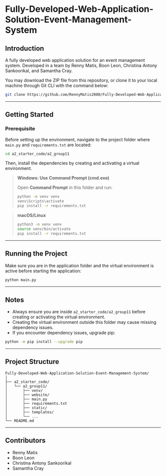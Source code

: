 # Fully-Developed-Web-Application-Solution-Event-Management-System

## Introduction

A fully developed web application solution for an event management system. Developed in a team by Renny Matis, Boon Leon, Christina Antony Sankoorikal, and Samantha Cray.

You may download the ZIP file from this repository, or clone it to your local machine through Git CLI with the command below:

```bash
git clone https://github.com/RennyMatis2000/Fully-Developed-Web-Application-Solution-Event-Management-System.git
```

---

## Getting Started

### Prerequisite

Before setting up the environment, navigate to the project folder where `main.py` and `requirements.txt` are located:

```bash
cd a2_starter_code/a2_group11
```

Then, install the dependencies by creating and activating a virtual environment.

> **Windows: Use Command Prompt (cmd.exe)**
>
> Open **Command Prompt** in this folder and run:
> ```cmd
> python -m venv venv
> venv\Scripts\activate
> pip install -r requirements.txt
> ```

> **macOS/Linux**
> ```bash
> python3 -m venv venv
> source venv/bin/activate
> pip install -r requirements.txt
> ```

---

## Running the Project

Make sure you are in the application folder and the virtual environment is active before starting the application:

```bash
python main.py
```

---

## Notes

- Always ensure you are inside `a2_starter_code/a2_group11` before creating or activating the virtual environment.
- Creating the virtual environment outside this folder may cause missing dependency issues.
- If you encounter dependency issues, upgrade pip:

```bash
python -m pip install --upgrade pip
```

---

## Project Structure

```plaintext
Fully-Developed-Web-Application-Solution-Event-Management-System/
│
├── a2_starter_code/
│   └── a2_group11/
│       ├── venv/
│       ├── website/
│       ├── main.py
│       ├── requirements.txt
│       ├── static/
│       ├── templates/
│       └── ...
└── README.md
```

---

## Contributors

- Renny Matis  
- Boon Leon  
- Christina Antony Sankoorikal  
- Samantha Cray
